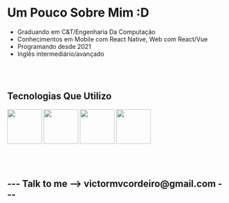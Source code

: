 <h1>Um Pouco Sobre Mim :D</h1>

<ul>
  <li>Graduando em C&T/Engenharia Da Computação</li>
  <li>Conhecimentos em Mobile com React Native, Web com React/Vue</li>
  <li>Programando desde 2021</li>
  <li>Inglês intermediário/avançado</li>
</ul>

<br>
<br>


<h2>Tecnologias Que Utilizo</h2>
<p>

  <img src="https://cdn.jsdelivr.net/gh/devicons/devicon/icons/javascript/javascript-original.svg" width="80" height="80"/>
  <img src="https://cdn.jsdelivr.net/gh/devicons/devicon/icons/react/react-original.svg" width="80" height="80" /> 
  <img src="https://cdn.jsdelivr.net/gh/devicons/devicon/icons/vuejs/vuejs-original.svg" width="80" height="80" /> 
  <img src="https://cdn.jsdelivr.net/gh/devicons/devicon@latest/icons/cplusplus/cplusplus-original.svg" width="80" height="80" />
          
  
  
  
</p>


<br>

<br>
                    
<h2>--- Talk to me -->  victormvcordeiro@gmail.com ---</h2>

